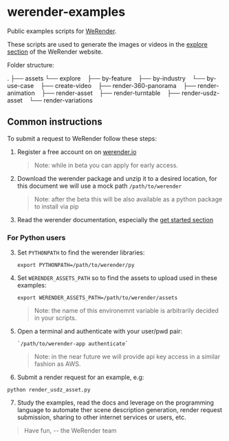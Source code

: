 # werender-examples
Public examples scripts for [WeRender](https://werender.io).

These scripts are used to generate the images or videos in the [explore section](https://werender.io/explore) of the WeRender website.

Folder structure:

.
├── assets
└── explore
    ├── by-feature
    ├── by-industry
    └── by-use-case
        ├── create-video
        ├── render-360-panorama
        ├── render-animation
        ├── render-asset
        ├── render-turntable
        ├── render-usdz-asset
        └── render-variations



## Common instructions

To submit a request to WeRender follow these steps:

1. Register a free account on on [werender.io](https://werender.io)
   > Note: while in beta you can apply for early access.

2. Download the werender package and unzip it to a desired location, for this document we will use a mock path `/path/to/werender`
   > Note: after the beta this will be also available as a python package to install via pip

3. Read the werender documentation, especially the [get started section](https://werender.io/docs/guide/get-started.html)


### For Python users

3. Set `PYTHONPATH` to find the werender libraries:
   ```
   export PYTHONPATH=/path/to/werender/py
   ```

4. Set `WERENDER_ASSETS_PATH` so to find the assets to upload used in these examples:
   ```
   export WERENDER_ASSETS_PATH=/path/to/werender/assets
   ```
   > Note: the name of this environemnt variable is arbitrarily decided in your scripts.

5. Open a terminal and authenticate with your user/pwd pair:
   ```
   `/path/to/werender-app authenticate`
   ```
   > Note: in the near future we will provide api key access in a similar fashion as AWS.


6. Submit a render request for an example, e.g:
  ```
  python render_usdz_asset.py
  ```

7. Study the examples, read the docs and leverage on the programming language to automate ther scene description generation, render request submission, sharing to other internet services or users, etc. 
 


> Have fun,
>   -- the WeRender team
